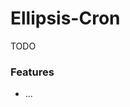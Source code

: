 <h1>Ellipsis-Cron</h1>

TODO

### Features
- ...

[ellipsis]:     https://github.com/ellipsis/ellipsis
